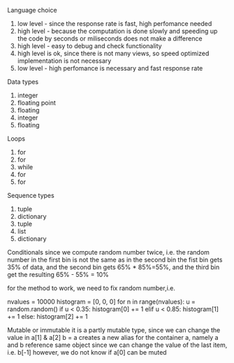 Language choice
1. low level - since the response rate is fast, high perfomance needed
2. high level - because the computation is done slowly and speeding up the code by seconds or miliseconds does not make a difference 
3. high level - easy to debug and check functionality
4. high level is ok, since there is not many views, so speed optimized implementation is not necessary
5. low level - high perfomance is necessary and fast response rate


Data types
1. integer
2. floating point
3. floating 
4. integer
5. floating


Loops
1. for
2. for
3. while
4. for
5. for


Sequence types
1. tuple
2. dictionary
3. tuple
4. list
5. dictionary


Conditionals
since we compute random number twice, i.e. the random number in the first bin is not the same as in the second bin
the fist bin gets 35% of data, and the second bin gets 65% * 85%=55%, and the third bin get the resulting 65% - 55% = 10%

for the method to work, we need to fix random number,i.e.

nvalues = 10000
histogram = [0, 0, 0]
for n in range(nvalues):
	u = random.random()
	if u < 0.35:
		histogram[0] += 1
	elif u < 0.85:
		histogram[1] += 1
	else:
		histogram[2] += 1



Mutable or immutable
it is a partly mutable type, since we can change the value in a[1] & a[2]
b = a creates a new alias for the container a, namely a and b reference same object
since we can change the value of the last item, i.e. b[-1]
however, we do not  know if a[0] can be muted
